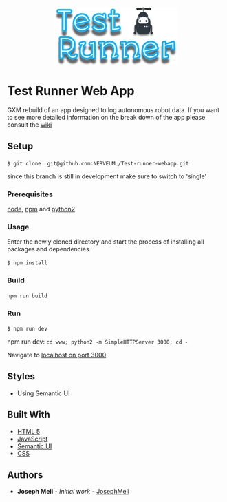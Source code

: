 <p align="center"><img src="https://github.com/NERVEUML/Test-runner-webapp/blob/master/src/media/assets/Logo.png"></p>

# Test Runner Web App

GXM rebuild of an app designed to log autonomous robot data. If you want to see more detailed information  on the break down of the app please consult the [wiki](https://github.com/NERVEUML/Test-runner-webapp/wiki)

## Setup

```$ git clone  git@github.com:NERVEUML/Test-runner-webapp.git```

since this branch is still in development make sure to switch to 'single'

### Prerequisites

[node](https://nodejs.org/en/), [npm](https://www.npmjs.com/) and [python2](https://wiki.python.org/moin/BeginnersGuide/Download)

### Usage

Enter the newly cloned directory and start the process of installing all packages and dependencies.

```$ npm install```

### Build

``` npm run build ```

### Run

```$ npm run dev```

npm run dev:
```cd www; python2 -m SimpleHTTPServer 3000; cd -```

Navigate to  [localhost on port 3000](http://localhost:3000)

## Styles

* Using Semantic UI

## Built With

* [HTML 5](https://developer.mozilla.org/en-US/docs/Learn/HTML)
* [JavaScript](https://developer.mozilla.org/en-US/docs/Learn/JavaScript)
* [Semantic UI](https://semantic-ui.com/)
* [CSS](https://developer.mozilla.org/en-US/docs/Learn/CSS)

## Authors

* **Joseph Meli** - *Initial work* - [JosephMeli](https://github.com/JosephMeli)
